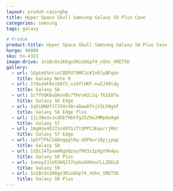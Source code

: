 ```yaml
---
layout: produk-casinghp
title: Hyper Space Skull Samsung Galaxy S9 Plus Case
categories: samsung
tags: galaxy

# Produk
product-title: Hyper Space Skull Samsung Galaxy S9 Plus Case
harga: 90000
sku: hn-4321
image-drive: 1n1BcOx2K6go3RioUGp74_nShn_VRET5D
gallery:
  - url: 1GqtmVSntinCBDFUT9MF2cKIxRJyBFqUo
    title: Galaxy Note 8
  - url: 1Y8ozmF8eiD8f2_nibYlUKF-naZJ49ldg
    title: Galaxy S6
  - url: 1cffhQK8uQkonBs7THrvH2Llq-T6IE0To
    title: Galaxy S6 Edge
  - url: 1q9iNNOY1T15HcV6raDwwDfnjV3Lh9gkF
    title: Galaxy S6 Edge Plus
  - url: 1jL39eUxJcdOE7HbhTgZ5Z9aJMMpOoAg4
    title: Galaxy S7
  - url: 1AqHze4EIISnd9TGzTtQPPC3EqurrjRKr
    title: Galaxy S7 Edge
  - url: 1p5f7FkCGA0ngpglDq-dXPboriEpjjpqy
    title: Galaxy S8
  - url: 1tDi14TpxmmRgUQzoyfMX3zZpXgY9k4pu
    title: Galaxy S8 Plus
  - url: 1vmoy2JiUX3HQJ37zpGoXH0avCLLZDELD
    title: Galaxy S9
  - url: 1n1BcOx2K6go3RioUGp74_nShn_VRET5D
    title: Galaxy S9 Plus
---
```

